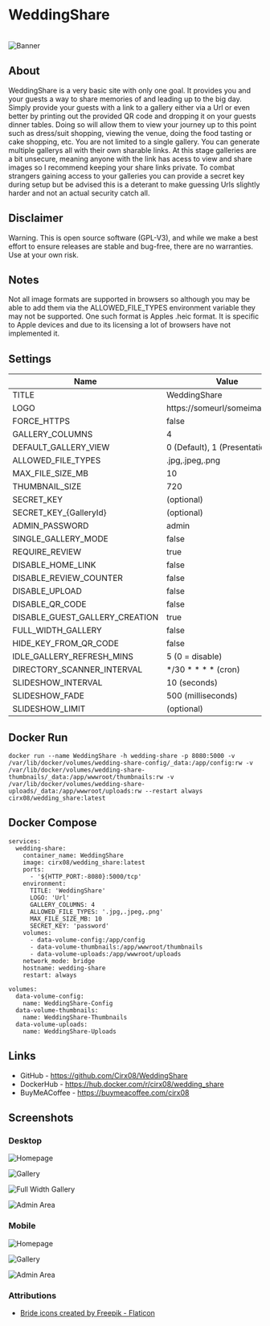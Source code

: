 # WeddingShare
 
 <br />![Banner](https://github.com/Cirx08/WeddingShare/blob/main/banner.png?raw=true)

## About

WeddingShare is a very basic site with only one goal. It provides you and your guests a way to share memories of and leading up to the big day. Simply provide your guests with a link to a gallery either via a Url or even better by printing out the provided QR code and dropping it on your guests dinner tables. Doing so will allow them to view your journey up to this point such as dress/suit shopping, viewing the venue, doing the food tasting or cake shopping, etc. 
You are not limited to a single gallery. You can generate multiple gallerys all with their own sharable links. At this stage galleries are a bit unsecure, meaning anyone with the link has acess to view and share images so I recommend keeping your share links private. To combat strangers gaining access to your galleries you can provide a secret key during setup but be advised this is a deterant to make guessing Urls slightly harder and not an actual security catch all. 

## Disclaimer

Warning. This is open source software (GPL-V3), and while we make a best effort to ensure releases are stable and bug-free,
there are no warranties. Use at your own risk.

## Notes

Not all image formats are supported in browsers so although you may be able to add them via the ALLOWED_FILE_TYPES environment variable they may not be supported. One such format is Apples .heic format. It is specific to Apple devices and due to its licensing a lot of browsers have not implemented it.

## Settings

| Name                           | Value                         |
| ------------------------------ | ----------------------------- |
| TITLE                          | WeddingShare                  |
| LOGO                           | https://someurl/someimage.png |
| FORCE_HTTPS                    | false                         |
| GALLERY_COLUMNS                | 4                             |
| DEFAULT_GALLERY_VIEW           | 0 (Default), 1 (Presentation) |
| ALLOWED_FILE_TYPES             | .jpg,.jpeg,.png               |
| MAX_FILE_SIZE_MB               | 10                            |
| THUMBNAIL_SIZE                 | 720                           |
| SECRET_KEY                     | (optional)                    |
| SECRET_KEY_{GalleryId}         | (optional)                    |
| ADMIN_PASSWORD                 | admin                         |
| SINGLE_GALLERY_MODE            | false                         |
| REQUIRE_REVIEW                 | true                          |
| DISABLE_HOME_LINK              | false                         |
| DISABLE_REVIEW_COUNTER         | false                         |
| DISABLE_UPLOAD                 | false                         |
| DISABLE_QR_CODE                | false                         |
| DISABLE_GUEST_GALLERY_CREATION | true                          |
| FULL_WIDTH_GALLERY             | false                         |
| HIDE_KEY_FROM_QR_CODE          | false                         |
| IDLE_GALLERY_REFRESH_MINS      | 5 (0 = disable)               |
| DIRECTORY_SCANNER_INTERVAL     | */30 * * * * (cron)           |
| SLIDESHOW_INTERVAL             | 10 (seconds)                  |
| SLIDESHOW_FADE                 | 500 (milliseconds)            |
| SLIDESHOW_LIMIT                | (optional)                    |

## Docker Run

```
docker run --name WeddingShare -h wedding-share -p 8080:5000 -v /var/lib/docker/volumes/wedding-share-config/_data:/app/config:rw -v /var/lib/docker/volumes/wedding-share-thumbnails/_data:/app/wwwroot/thumbnails:rw -v /var/lib/docker/volumes/wedding-share-uploads/_data:/app/wwwroot/uploads:rw --restart always cirx08/wedding_share:latest
```

## Docker Compose

```
services:
  wedding-share:
    container_name: WeddingShare
    image: cirx08/wedding_share:latest
    ports:
      - '${HTTP_PORT:-8080}:5000/tcp'
    environment:
      TITLE: 'WeddingShare'
      LOGO: 'Url'
      GALLERY_COLUMNS: 4
      ALLOWED_FILE_TYPES: '.jpg,.jpeg,.png'
      MAX_FILE_SIZE_MB: 10
      SECRET_KEY: 'password'
    volumes:
      - data-volume-config:/app/config
      - data-volume-thumbnails:/app/wwwroot/thumbnails
      - data-volume-uploads:/app/wwwroot/uploads
    network_mode: bridge
    hostname: wedding-share
    restart: always

volumes:
  data-volume-config:
    name: WeddingShare-Config
  data-volume-thumbnails:
    name: WeddingShare-Thumbnails
  data-volume-uploads:
    name: WeddingShare-Uploads
```

## Links
- GitHub - https://github.com/Cirx08/WeddingShare
- DockerHub - https://hub.docker.com/r/cirx08/wedding_share
- BuyMeACoffee - https://buymeacoffee.com/cirx08

## Screenshots

### Desktop

![Homepage](https://github.com/Cirx08/WeddingShare/blob/main/screenshots/Homepage.png?raw=true)

![Gallery](https://github.com/Cirx08/WeddingShare/blob/main/screenshots/Gallery.png?raw=true)

![Full Width Gallery](https://github.com/Cirx08/WeddingShare/blob/main/screenshots/Gallery-FullWidth.png?raw=true)

![Admin Area](https://github.com/Cirx08/WeddingShare/blob/main/screenshots/Admin.png?raw=true)

### Mobile

![Homepage](https://github.com/Cirx08/WeddingShare/blob/main/screenshots/Homepage-Mobile.png?raw=true)

![Gallery](https://github.com/Cirx08/WeddingShare/blob/main/screenshots/Gallery-Mobile.png?raw=true)

![Admin Area](https://github.com/Cirx08/WeddingShare/blob/main/screenshots/Admin-Mobile.png?raw=true)

### Attributions
- [Bride icons created by Freepik - Flaticon](https://www.flaticon.com/free-icon/wedding-couple_703213)